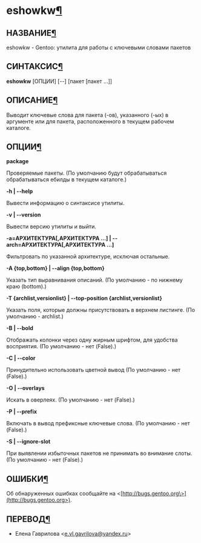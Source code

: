 # eshowkw[¶](#eshowkw)

## НАЗВАНИЕ[¶](#НАЗВАНИЕ)
eshowkw - Gentoo: утилита для работы с ключевыми словами пакетов 

## СИНТАКСИС[¶](#СИНТАКСИС)

**eshowkw** \[ОПЦИИ\] \[--\] \[пакет \[пакет ...\]\]

## ОПИСАНИЕ[¶](#ОПИСАНИЕ)

Выводит ключевые слова для пакета (-ов), указанного (-ых) в аргументе или для пакета, расположенного в текущем рабочем каталоге.

## ОПЦИИ[¶](#ОПЦИИ)

**package**

Проверяемые пакеты. (По умолчанию будут обрабатываться обрабатываться ебилды в текущем каталоге.)

**-h | --help**

Вывести информацию о синтаксисе утилиты.

**-v | --version**

Вывести версию утилиты и выйти.

**-a=АРХИТЕКТУРА\[,АРХИТЕКТУРА ...\] | --arch=АРХИТЕКТУРА\[,АРХИТЕКТУРА ...\]**

Фильтровать по указанной архитектуре, исключая остальные.

**-A {top,bottom} | --align {top,bottom}**

Указать тип выравнивания описаний. (По умолчанию - по нижнему краю (bottom).)

**-T {archlist,versionlist} | --top-position {archlist,versionlist}**

Указать поля, которые должны присутствовать в верхнем листинге. (По умолчанию - archlist.)

**-B | --bold**

Отображать колонки через одну жирным шрифтом, для удобства восприятия. (По умолчанию - нет (False).)

**-C | --color**

Принудительно использовать цветной вывод (По умолчанию - нет (False).)

**-O | --overlays**

Искать в оверлеях. (По умолчанию - нет (False).)

**-P | --prefix**

Включать в вывод префиксные ключевые слова. (По умолчанию - нет (False).)

**-S | --ignore-slot**

При выявлении избыточных пакетов не принимать во внимание слоты. (По умолчанию - нет (False).)

## ОШИБКИ[¶](#ОШИБКИ)

Об обнаруженных ошибках сообщайте на <[http://bugs.gentoo.org\>](http://bugs.gentoo.org>).

## ПЕРЕВОД[¶](#ПЕРЕВОД)

* Елена Гаврилова <[e.vl.gavrilova@yandex.ru](mailto:e.vl.gavrilova@yandex.ru)\>